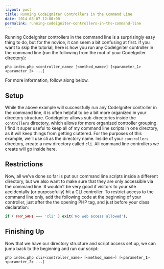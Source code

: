 ```yaml
---
layout: post
title: Running CodeIgniter Controllers in the Command Line
date: 2014-08-07 12:00:00
permalink: running-codeigniter-controllers-in-the-command-line
---
```

Running CodeIgniter controllers in the command line is a surprisingly easy thing to do, but for the novice, it can seem a bit confusing at first. If you want to skip the tutorial, here is how you run any CodeIgniter controller in the command line (run the following from the root of your CodeIgniter directory):

```
php index.php <controller_name> [<method_name>] [<parameter_1> <parameter_2> ...]
```

For more information, follow along below.

## Setup

While the above example will successfully run any CodeIgniter controller in the command line, it is often helpful to be a bit more organized in your directory structure. CodeIgniter allows sub-directories inside the `controllers` directory, which allows for more organized controller grouping. I find it super useful to keep all of my command line scripts in one directory, as it will keep things from getting cluttered. For the purposes of this example, we’ll use cli as the directory name. Inside of your `controllers` directory, create a new directory called `cli`. All command line controllers we create will go inside here.

## Restrictions

Now, all we’ve done so far is put our command line scripts inside a different directory, but we also want to make sure that they are only accessible via the command line. It wouldn’t be very good if visitors to your site accidentally (or purposefully) hit a CLI controller. To restrict access to the command line only, add the following code at the beginning of your controller, just after the the opening PHP tag, and just before your class declaration:

```php
if ( PHP_SAPI === 'cli' ) exit('No web access allowed');
```

## Finishing Up

Now that we have our directory structure and script access set up, we can jump back to the beginning and run our script:

```
php index.php cli/<controller_name> [<method_name>] [<parameter_1> <parameter_2> ...]
```